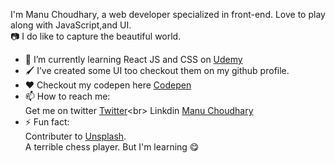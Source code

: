 
I'm Manu Choudhary, a web developer specialized in front-end. Love to play along with JavaScript,and UI.<br> 
📷 I do like to capture the beautiful world. 
<br>
- 🌱 I’m currently learning React JS and CSS on [Udemy](https://https://www.udemy.com/) <br>
- 🖌️ I’ve created some UI too checkout them on my github profile. <br>
- ❤️ Checkout my codepen here [Codepen](https://codepen.io/ManuChoudhary)<br>
- 📫 How to reach me: <br>
      Get me on twitter [Twitter](https://twitter.com/_manuchoudhary_)<br>
      Linkdin [Manu Choudhary](https://www.linkedin.com/in/manu-choudhary/)<br>
- ⚡ Fun fact: <br>
      Contributer to [Unsplash](https://unsplash.com/@manuchoudhary). <br>
      A terrible chess player. But I'm learning 😋
      
